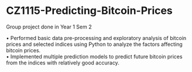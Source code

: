 # CZ1115-Predicting-Bitcoin-Prices

Group project done in Year 1 Sem 2

• Performed basic data pre-processing and exploratory analysis of bitcoin prices and selected indices using Python to analyze the factors affecting bitcoin prices.  
• Implemented multiple prediction models to predict future bitcoin prices from the indices with relatively good accuracy.

